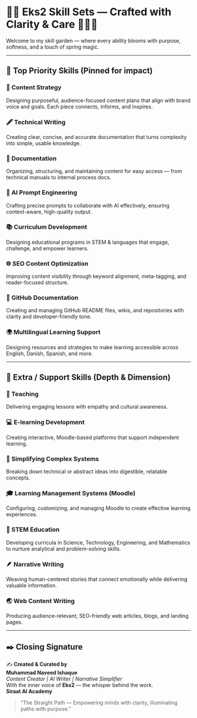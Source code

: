 # 🌸✨ Eks2 Skill Sets — Crafted with Clarity & Care 🌼🧚‍♀️

Welcome to my skill garden — where every ability blooms with purpose, softness, and a touch of spring magic.

---

## 📌 **Top Priority Skills** (Pinned for impact)

### 🌷 Content Strategy  
Designing purposeful, audience-focused content plans that align with brand voice and goals. Each piece connects, informs, and inspires.

### 🖋️ Technical Writing  
Creating clear, concise, and accurate documentation that turns complexity into simple, usable knowledge.

### 📄 Documentation  
Organizing, structuring, and maintaining content for easy access — from technical manuals to internal process docs.

### 🤖 AI Prompt Engineering  
Crafting precise prompts to collaborate with AI effectively, ensuring context-aware, high-quality output.

### 📚 Curriculum Development  
Designing educational programs in STEM & languages that engage, challenge, and empower learners.

### 🌐 SEO Content Optimization  
Improving content visibility through keyword alignment, meta-tagging, and reader-focused structure.

### 📝 GitHub Documentation  
Creating and managing GitHub README files, wikis, and repositories with clarity and developer-friendly tone.

### 🌍 Multilingual Learning Support  
Designing resources and strategies to make learning accessible across English, Danish, Spanish, and more.

---

## 🌟 **Extra / Support Skills** (Depth & Dimension)

### 🍎 Teaching  
Delivering engaging lessons with empathy and cultural awareness.

### 💻 E-learning Development  
Creating interactive, Moodle-based platforms that support independent learning.

### 🧠 Simplifying Complex Systems  
Breaking down technical or abstract ideas into digestible, relatable concepts.

### 🎓 Learning Management Systems (Moodle)  
Configuring, customizing, and managing Moodle to create effective learning experiences.

### 🔬 STEM Education  
Developing curricula in Science, Technology, Engineering, and Mathematics to nurture analytical and problem-solving skills.

### 🪶 Narrative Writing  
Weaving human-centered stories that connect emotionally while delivering valuable information.

### 🌏 Web Content Writing  
Producing audience-relevant, SEO-friendly web articles, blogs, and landing pages.

---

## ✒️ Closing Signature

✍️ **Created & Curated by**  
**Muhammad Naveed Ishaque**  
_Content Creator | AI Writer | Narrative Simplifier_  
With the inner voice of **Eks2** — the whisper behind the work.  
**Siraat AI Academy**  
> “The Straight Path — Empowering minds with clarity, illuminating paths with purpose.”

